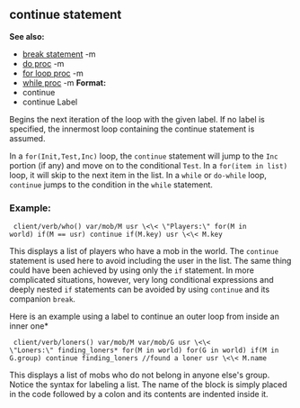 ## continue statement
**See also:**
*   [break statement](/ref/proc/break.md) -m
*   [do proc](/ref/proc/do.md) -m
*   [for loop proc](/ref/proc/for/loop.md) -m
*   [while proc](/ref/proc/while.md) -m<!-- -->
**Format:**
*   continue
*   continue Label


Begins the next iteration of the loop with the given label. If
no label is specified, the innermost loop containing the continue
statement is assumed. 

In a `for(Init,Test,Inc)` loop, the
`continue` statement will jump to the `Inc` portion (if any) and move on
to the conditional `Test`. In a `for(item in list)` loop, it will skip
to the next item in the list. In a `while` or `do-while` loop,
`continue` jumps to the condition in the `while` statement.
### Example:

```
 client/verb/who() var/mob/M usr \<\< \"Players:\" for(M in
world) if(M == usr) continue if(M.key) usr \<\< M.key 
```



This displays a list of players who have a mob in the world.
The `continue` statement is used here to avoid including the user in the
list. The same thing could have been achieved by using only the `if`
statement. In more complicated situations, however, very long
conditional expressions and deeply nested `if` statements can be avoided
by using `continue` and its companion `break`. 

Here is an
example using a label to continue an outer loop from inside an inner
one* 
```
 client/verb/loners() var/mob/M var/mob/G usr \<\<
\"Loners:\" finding_loners* for(M in world) for(G in world) if(M in
G.group) continue finding_loners //found a loner usr \<\< M.name

```
 

This displays a list of mobs who do not belong in
anyone else\'s group. Notice the syntax for labeling a list. The name of
the block is simply placed in the code followed by a colon and its
contents are indented inside it.